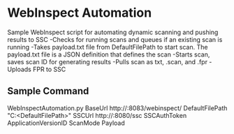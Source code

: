 # WebInspect Automation
Sample WebInspect script for automating dynamic scanning and pushing results to SSC
-Checks for running scans and queues if an existing scan is running
-Takes payload.txt file from DefaultFilePath to start scan.  The payload.txt file is a JSON definition that defines the scan
-Starts scan, saves scan ID for generating results
-Pulls scan as txt, .scan, and .fpr
-Uploads FPR to SSC

## Sample Command
WebInspectAutomation.py BaseUrl http://<WebInspectMachine>:8083/webinspect/ DefaultFilePath "C:\<DefaultFilePath>" SSCUrl http://<SSCServer>:8080/ssc SSCAuthToken <AuthTokenFromSSC> ApplicationVersionID <SSCAppVersionID> ScanMode Payload
